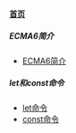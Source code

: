 
#### [首页](?file=首页 "返回首页")

##### ECMA6简介
- [ECMA6简介](?file=001-ECMA6简介/001-ECMA6简介 "ECMA6简介")

##### let和const命令
- [let命令](?file=002-let和const命令/01-let命令 "let命令")
- [const命令](?file=002-let和const命令/02-const命令 "const命令")
